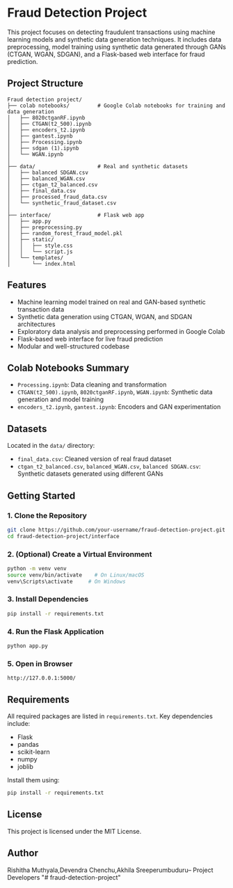 # Fraud Detection Project

This project focuses on detecting fraudulent transactions using machine learning models and synthetic data generation techniques. It includes data preprocessing, model training using synthetic data generated through GANs (CTGAN, WGAN, SDGAN), and a Flask-based web interface for fraud prediction.

## Project Structure

```
Fraud detection project/
├── colab notebooks/         # Google Colab notebooks for training and data generation
│   ├── 8020ctganRF.ipynb
│   ├── CTGAN(t2_500).ipynb
│   ├── encoders_t2.ipynb
│   ├── gantest.ipynb
│   ├── Processing.ipynb
│   ├── sdgan (1).ipynb
│   └── WGAN.ipynb
│
├── data/                    # Real and synthetic datasets
│   ├── balanced SDGAN.csv
│   ├── balanced_WGAN.csv
│   ├── ctgan_t2_balanced.csv
│   ├── final_data.csv
│   ├── processed_fraud_data.csv
│   └── synthetic_fraud_dataset.csv
│
├── interface/               # Flask web app
│   ├── app.py
│   ├── preprocessing.py
│   ├── random_forest_fraud_model.pkl
│   ├── static/
│   │   ├── style.css
│   │   └── script.js
│   └── templates/
│       └── index.html
```

## Features

- Machine learning model trained on real and GAN-based synthetic transaction data
- Synthetic data generation using CTGAN, WGAN, and SDGAN architectures
- Exploratory data analysis and preprocessing performed in Google Colab
- Flask-based web interface for live fraud prediction
- Modular and well-structured codebase

## Colab Notebooks Summary

- `Processing.ipynb`: Data cleaning and transformation
- `CTGAN(t2_500).ipynb`, `8020ctganRF.ipynb`, `WGAN.ipynb`: Synthetic data generation and model training
- `encoders_t2.ipynb`, `gantest.ipynb`: Encoders and GAN experimentation

## Datasets

Located in the `data/` directory:

- `final_data.csv`: Cleaned version of real fraud dataset
- `ctgan_t2_balanced.csv`, `balanced_WGAN.csv`, `balanced SDGAN.csv`: Synthetic datasets generated using different GANs

## Getting Started

### 1. Clone the Repository

```bash
git clone https://github.com/your-username/fraud-detection-project.git
cd fraud-detection-project/interface
```

### 2. (Optional) Create a Virtual Environment

```bash
python -m venv venv
source venv/bin/activate    # On Linux/macOS
venv\Scripts\activate     # On Windows
```

### 3. Install Dependencies

```bash
pip install -r requirements.txt
```

### 4. Run the Flask Application

```bash
python app.py
```

### 5. Open in Browser

```
http://127.0.0.1:5000/
```

## Requirements

All required packages are listed in `requirements.txt`. Key dependencies include:

- Flask
- pandas
- scikit-learn
- numpy
- joblib

Install them using:

```bash
pip install -r requirements.txt
```

## License

This project is licensed under the MIT License.

## Author

Rishitha Muthyala,Devendra Chenchu,Akhila Sreeperumbuduru– Project Developers
"# fraud-detection-project" 
